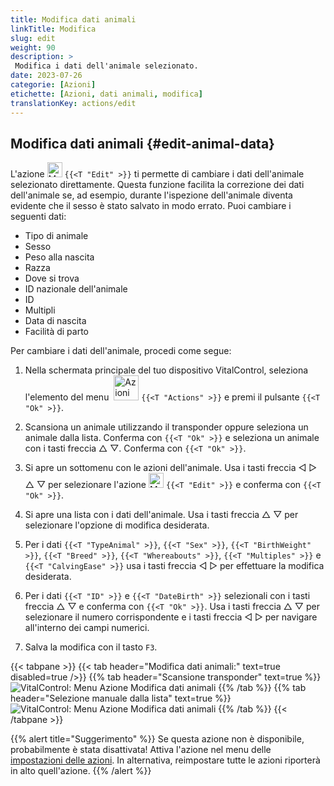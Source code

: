 ```yaml
---
title: Modifica dati animali
linkTitle: Modifica
slug: edit
weight: 90
description: >
 Modifica i dati dell'animale selezionato.
date: 2023-07-26
categorie: [Azioni]
etichette: [Azioni, dati animali, modifica]
translationKey: actions/edit
---
```


## Modifica dati animali {#edit-animal-data}

L'azione <img src="/icons/actions/edit.svg" width="24" align="bottom" alt="Modifica" /> `{{<T "Edit" >}}` ti permette di cambiare i dati dell'animale selezionato direttamente. Questa funzione facilita la correzione dei dati dell'animale se, ad esempio, durante l'ispezione dell'animale diventa evidente che il sesso è stato salvato in modo errato. Puoi cambiare i seguenti dati:

- Tipo di animale
- Sesso
- Peso alla nascita
- Razza
- Dove si trova
- ID nazionale dell'animale
- ID
- Multipli
- Data di nascita
- Facilità di parto

Per cambiare i dati dell'animale, procedi come segue:

1. Nella schermata principale del tuo dispositivo VitalControl, seleziona l'elemento del menu &nbsp;<img src="/icons/actions.svg" width="40" align="bottom" alt="Azioni" /> `{{<T "Actions" >}}` e premi il pulsante `{{<T "Ok" >}}`.

2. Scansiona un animale utilizzando il transponder oppure seleziona un animale dalla lista. Conferma con `{{<T "Ok" >}}` e seleziona un animale con i tasti freccia △ ▽. Conferma con `{{<T "Ok" >}}`.

3. Si apre un sottomenu con le azioni dell'animale. Usa i tasti freccia ◁ ▷ △ ▽ per selezionare l'azione <img src="/icons/actions/edit.svg" width="24" align="bottom" alt="Modifica" /> `{{<T "Edit" >}}` e conferma con `{{<T "Ok" >}}`.

4. Si apre una lista con i dati dell'animale. Usa i tasti freccia △ ▽ per selezionare l'opzione di modifica desiderata.

5. Per i dati `{{<T "TypeAnimal" >}}`, `{{<T "Sex" >}}`, `{{<T "BirthWeight" >}}`, `{{<T "Breed" >}}`, `{{<T "Whereabouts" >}}`, `{{<T "Multiples" >}}` e `{{<T "CalvingEase" >}}` usa i tasti freccia ◁ ▷ per effettuare la modifica desiderata.

6. Per i dati `{{<T "ID" >}}` e `{{<T "DateBirth" >}}` selezionali con i tasti freccia △ ▽ e conferma con `{{<T "Ok" >}}`. Usa i tasti freccia △ ▽ per selezionare il numero corrispondente e i tasti freccia ◁ ▷ per navigare all'interno dei campi numerici.

7. Salva la modifica con il tasto `F3`.

{{< tabpane >}}
{{< tab header="Modifica dati animali:" text=true disabled=true />}}
{{% tab header="Scansione transponder" text=true %}}
![VitalControl: Menu Azione Modifica dati animali](../images/edit-scan.png "Modifica dati animali")
{{% /tab %}}
{{% tab header="Selezione manuale dalla lista" text=true %}}
![VitalControl: Menu Azione Modifica dati animali](../images/edit.png "Modifica dati animali")
{{% /tab %}}
{{< /tabpane >}}


{{% alert title="Suggerimento" %}}
Se questa azione non è disponibile, probabilmente è stata disattivata! Attiva l'azione nel menu delle [impostazioni delle azioni](../settings/). In alternativa, reimpostare tutte le azioni riporterà in alto quell'azione.
{{% /alert %}}
